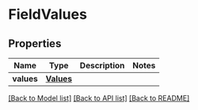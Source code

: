 # FieldValues

## Properties
Name | Type | Description | Notes
------------ | ------------- | ------------- | -------------
**values** | [**Values**](Values.md) |  | 

[[Back to Model list]](../README.md#documentation-for-models) [[Back to API list]](../README.md#documentation-for-api-endpoints) [[Back to README]](../README.md)

